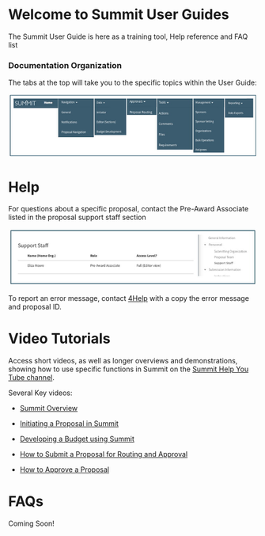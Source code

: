 # Welcome to Summit User Guides
The Summit User Guide is here as a training tool, Help reference and FAQ list

### Documentation Organization
The tabs at the top will take you to the specific topics within the User Guide:

![Documentation Tabs](./images/Ind_Tabs.jpg)

# Help
For questions about a specific proposal, contact the Pre-Award Associate listed in the proposal support staff section

![Pre-Award Associate Listed in Proposal](./images/Ind_PreAward.jpg)

To report an error message, contact [4Help](https://vt4help.service-now.com/sp) with a copy the error message and proposal ID.

# Video Tutorials
Access short videos, as well as longer overviews and demonstrations, showing how to use specific functions in Summit on the [Summit Help You Tube channel](https://www.youtube.com/channel/UC882QBwFDrfXbILKRvq2aiA).

Several Key videos:
- [Summit Overview](https://www.youtube.com/watch?v=uwGLAqFzC_Q)

- [Initiating a Proposal in Summit](https://www.youtube.com/watch?v=muAyluSU1V8)

- [Developing a Budget using Summit](https://www.youtube.com/watch?v=luRD8pZlVDg)

- [How to Submit a Proposal for Routing and Approval](https://www.youtube.com/watch?v=dVuW3nVRUng)

- [How to Approve a Proposal](https://www.youtube.com/watch?v=sfmdQqFPBPc)


# FAQs
Coming Soon!
